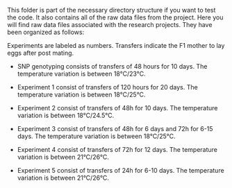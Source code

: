 This folder is part of the necessary directory structure if you want to test the code. It also contains all of the raw data files from the project.
Here you will find raw data files associated with the research projects. They have been organized as follows:

Experiments are labeled as numbers. Transfers indicate the F1 mother to lay eggs after post mating.

- SNP genotyping consists of transfers of 48 hours for 10 days. The temperature variation is between 18°C/23°C.


- Experiment 1 consist of transfers of 120 hours for 20 days. The temperature variation is between 18°C/25°C.


- Experiment 2 consist of transfers of 48h  for 10 days. The temperature variation is between 18°C/24.5°C.


- Experiment 3 consist of transfers of 48h  for 6 days and 72h for 6-15 days. The temperature variation is between 18°C/25°C.


- Experiment 4 consist of transfers of 72h  for 12 days. The temperature variation is between 21°C/26°C.


- Experiment 5 consist of transfers of 24h  for 6-10 days. The temperature variation is between 21°C/26°C.



